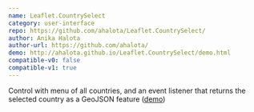```yaml
---
name: Leaflet.CountrySelect
category: user-interface
repo: https://github.com/ahalota/Leaflet.CountrySelect/
author: Anika Halota
author-url: https://github.com/ahalota/
demo: http://ahalota.github.io/Leaflet.CountrySelect/demo.html
compatible-v0: false
compatible-v1: true
---
```


Control with menu of all countries, and an event listener that returns			the selected country as a GeoJSON feature (<a href="http://ahalota.github.io/Leaflet.CountrySelect/demo.html">demo</a>)

